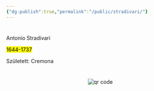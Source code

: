 ```yaml
---
{"dg-publish":true,"permalink":"/public/stradivari/"}
---
```


#

Antonio Stradivari

<mark>1644-1737</mark>

Született: Cremona



#
<p style="text-align: center;"><img src="https://chart.googleapis.com/chart?cht=qr&chl=https://notes.andrasdenes.com/stradivari&chs=180x180&choe=UTF-8&chld=L|2" alt="qr code"></p>

